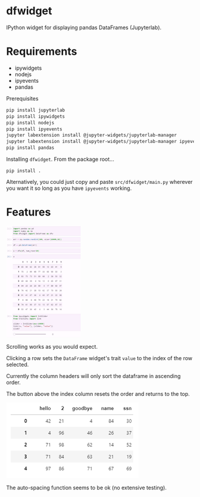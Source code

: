 # dfwidget
IPython widget for displaying pandas DataFrames (Jupyterlab).

# Requirements
* ipywidgets
* nodejs
* ipyevents
* pandas

Prerequisites
```bash
pip install jupyterlab
pip install ipywidgets
pip install nodejs
pip install ipyevents
jupyter labextension install @jupyter-widgets/jupyterlab-manager
jupyter labextension install @jupyter-widgets/jupyterlab-manager ipyevents
pip install pandas
```

Installing `dfwidget`. 
From the package root...
```
pip install .
```

Alternatively, you could just copy and paste `src/dfwidget/main.py` wherever you want it so long as you have `ipyevents` working.



# Features
<img src="examples/demo.gif" alt="alt text" width=200 height=300>

Scrolling works as you would expect. 

Clicking a row sets the `DataFrame` widget's trait `value` to the index of the row selected.

Currently the column headers will only sort the dataframe in ascending order.

The button above the index column resets the order and returns to the top.

<img src="examples/headers.png" alt="alt text">

The auto-spacing function seems to be ok (no extensive testing).




 
